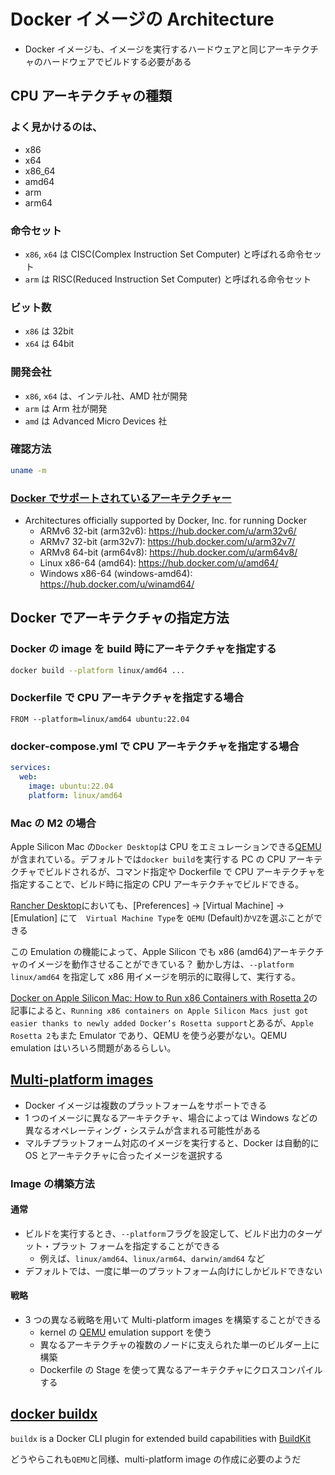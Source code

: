 # Docker イメージの Architecture

- Docker イメージも、イメージを実行するハードウェアと同じアーキテクチャのハードウェアでビルドする必要がある

## CPU アーキテクチャの種類

### よく見かけるのは、

- x86
- x64
- x86_64
- amd64
- arm
- arm64

### 命令セット

- `x86`, `x64` は CISC(Complex Instruction Set Computer) と呼ばれる命令セット
- `arm` は RISC(Reduced Instruction Set Computer) と呼ばれる命令セット

### ビット数

- `x86` は 32bit
- `x64` は 64bit

### 開発会社

- `x86`, `x64` は、インテル社、AMD 社が開発
- `arm` は Arm 社が開発
- `amd` は Advanced Micro Devices 社

### 確認方法

```sh
uname -m
```

### [Docker でサポートされているアーキテクチャー](https://github.com/docker-library/official-images?tab=readme-ov-file#architectures-other-than-amd64)

- Architectures officially supported by Docker, Inc. for running Docker
  - ARMv6 32-bit (arm32v6): https://hub.docker.com/u/arm32v6/
  - ARMv7 32-bit (arm32v7): https://hub.docker.com/u/arm32v7/
  - ARMv8 64-bit (arm64v8): https://hub.docker.com/u/arm64v8/
  - Linux x86-64 (amd64): https://hub.docker.com/u/amd64/
  - Windows x86-64 (windows-amd64): https://hub.docker.com/u/winamd64/

## Docker でアーキテクチャの指定方法

### Docker の image を build 時にアーキテクチャを指定する

```sh
docker build --platform linux/amd64 ...
```

### Dockerfile で CPU アーキテクチャを指定する場合

```
FROM --platform=linux/amd64 ubuntu:22.04
```

### docker-compose.yml で CPU アーキテクチャを指定する場合

```yml
services:
  web:
    image: ubuntu:22.04
    platform: linux/amd64
```

### Mac の M2 の場合

Apple Silicon Mac の`Docker Desktop`は CPU をエミュレーションできる[QEMU](https://www.qemu.org/)が含まれている。デフォルトでは`docker build`を実行する PC の CPU アーキテクチャでビルドされるが、コマンド指定や Dockerfile で CPU アーキテクチャを指定することで、ビルド時に指定の CPU アーキテクチャでビルドできる。

[Rancher Desktop](https://docs.rancherdesktop.io/ui/preferences/virtual-machine/emulation/)においても、[Preferences] -> [Virtual Machine] -> [Emulation] にて　`Virtual Machine Type`を `QEMU` (Default)か`VZ`を選ぶことができる

この Emulation の機能によって、Apple Silicon でも x86 (amd64)アーキテクチャのイメージを動作させることができている？
動かし方は、`--platform linux/amd64` を指定して x86 用イメージを明示的に取得して、実行する。

[Docker on Apple Silicon Mac: How to Run x86 Containers with Rosetta 2](https://levelup.gitconnected.com/docker-on-apple-silicon-mac-how-to-run-x86-containers-with-rosetta-2-4a679913a0d5)の記事によると、`Running x86 containers on Apple Silicon Macs just got easier thanks to newly added Docker’s Rosetta support`とあるが、`Apple Rosetta 2`もまた Emulator であり、QEMU を使う必要がない。QEMU emulation はいろいろ問題があるらしい。

## [Multi-platform images](https://docs.docker.com/build/building/multi-platform/)

- Docker イメージは複数のプラットフォームをサポートできる
- 1 つのイメージに異なるアーキテクチャ、場合によっては Windows などの異なるオペレーティング・システムが含まれる可能性がある
- マルチプラットフォーム対応のイメージを実行すると、Docker は自動的に OS とアーキテクチャに合ったイメージを選択する

### Image の構築方法

#### 通常

- ビルドを実行するとき、`--platform`フラグを設定して、ビルド出力のターゲット・プラット フォームを指定することができる
  - 例えば、`linux/amd64`、`linux/arm64`、`darwin/amd64` など
- デフォルトでは、一度に単一のプラットフォーム向けにしかビルドできない

#### 戦略

- 3 つの異なる戦略を用いて Multi-platform images を構築することができる
  - kernel の [QEMU](https://docs.docker.com/build/building/multi-platform/#qemu) emulation support を使う
  - 異なるアーキテクチャの複数のノードに支えられた単一のビルダー上に構築
  - Dockerfile の Stage を使って異なるアーキテクチャにクロスコンパイルする

## [docker buildx](https://docs.docker.com/engine/reference/commandline/buildx/)

`buildx` is a Docker CLI plugin for extended build capabilities with [BuildKit](https://github.com/moby/buildkit)

どうやらこれも`QEMU`と同様、multi-platform image の作成に必要のようだ
